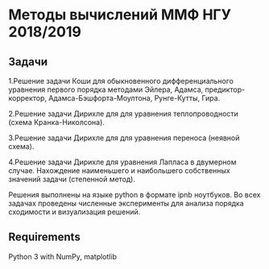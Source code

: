 # Методы вычислений  ММФ НГУ 2018/2019

## Задачи
 1.Решение задачи Коши для обыкновенного дифференциального уравнения первого порядка методами Эйлера, Адамса, предиктор-корректор, Адамса-Бэшфорта-Моултона, Рунге-Кутты, Гира. 
 
 2.Решение задачи Дирихле для для уравнения теплопроводности (схема Кранка-Николсона).
 
 3.Решение задачи Дирихле для для уравнения переноса (неявной схема).
 
 4.Решение задачи Дирихле для уравнения Лапласа в двумерном случае. Нахождение наименьшего и наибольшего собственных значений задачи (степенной метод).
 
 Решения выполнены на языке python в формате ipnb ноутбуков.
 Во всех задачах проведены численные эксперименты для анализа порядка сходимости и визуализация решений.
 
 ## Requirements
 Python 3 with NumPy, matplotlib
